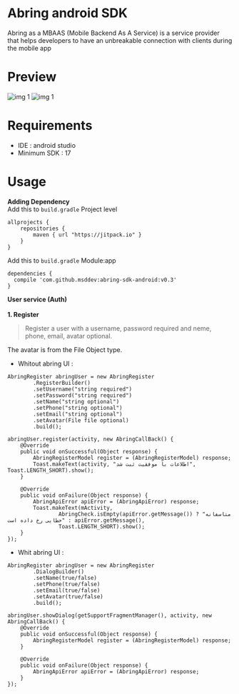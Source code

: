 # Abring android SDK
Abring as a MBAAS (Mobile Backend As A Service) is a service provider that helps developers to have an unbreakable connection with clients during the mobile app

# Preview
![img 1](http://s8.picofile.com/file/8312681284/111.png) 
![img 1](http://s9.picofile.com/file/8312681300/222.png) 

# Requirements
- IDE : android studio
- Minimum SDK : 17

# Usage

**Adding Dependency**
</br>
Add this to `build.gradle` Project level
</br>
```
allprojects {
    repositories {
        maven { url "https://jitpack.io" }
    }
}
```
Add this to `build.gradle` Module:app
</br>
```
dependencies {
  compile 'com.github.msddev:abring-sdk-android:v0.3'
}
```

**User service (Auth)**
</br>
</br>
**1. Register**
> Register a user with a username, password required and neme, phone, email, avatar optional.

The avatar is from the File Object type.

- Whitout abring UI :
```
AbringRegister abringUser = new AbringRegister 
        .RegisterBuilder()                     
        .setUsername("string required")        
        .setPassword("string required")        
        .setName("string optional")            
        .setPhone("string optional")           
        .setEmail("string optional")           
        .setAvatar(File file optional)         
        .build();                              
        
abringUser.register(activity, new AbringCallBack() {                                                              
    @Override                                                                                                     
    public void onSuccessful(Object response) {                                                                   
        AbringRegisterModel register = (AbringRegisterModel) response;                                            
        Toast.makeText(activity, "اطلاعات با موفقیت ثبت شد", Toast.LENGTH_SHORT).show();                          
    }                                                                                                             
                                                                                                                  
    @Override                                                                                                     
    public void onFailure(Object response) {                                                                      
        AbringApiError apiError = (AbringApiError) response;                                                      
        Toast.makeText(mActivity,                                                                                 
                AbringCheck.isEmpty(apiError.getMessage()) ? "متاسفانه خطایی رخ داده است" : apiError.getMessage(),
                Toast.LENGTH_SHORT).show();                                                                       
    }                                                                                                             
});                                                                                                               
```

- Whit abring UI :
```
AbringRegister abringUser = new AbringRegister 
        .DialogBuilder()                       
        .setName(true/false)       
        .setPhone(true/false)      
        .setEmail(true/false)      
        .setAvatar(true/false)     
        .build();                              
        
abringUser.showDialog(getSupportFragmentManager(), activity, new AbringCallBack() { 
    @Override                                                                       
    public void onSuccessful(Object response) {                                     
        AbringRegisterModel register = (AbringRegisterModel) response;              
    }                                                                               
                                                                                    
    @Override                                                                       
    public void onFailure(Object response) {                                        
        AbringApiError apiError = (AbringApiError) response;                        
    }                                                                               
});                                                                                 
```
